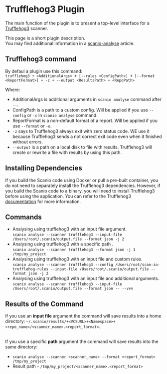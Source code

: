 # Trufflehog3 Plugin
The main function of the plugin is to present a top-level interface for a [Trufflehog3](https://github.com/feeltheajf/trufflehog3) scanner. 

This page is a short plugin description.<br>
You may find additional information in a [scanio-analyse](../../docs/scanio-analyse.md) article.

## Trufflehog3 command
By defaul a plugin use this command:<br>
```trufflehog3 + <AdditionalArgs> + [--rules <ConfigPath>] + [--format <ReportFormat>] + -z + --output <ResultsPath> + <RepoPath>```<br>

Where:
* AdditionalArgs is additional arguments in ```scanio analyse``` command after ```--```.
* ConfigPath is a path to a custom config. Will be applied if you use ```--config``` or ```-c``` in ```scanio analyse``` command.
* ReportFormat is a non-default format of a report. Will be applied if you use ```--format``` or ```-o```. 
* ```-z``` says to Trufflehog3 always exit with zero status code. WE use it because Trufflehog3 sends a not correct exit code even when it finished without errors. 
* ```--output``` is a path on a local disk to file with results. Trufflehog3 will create or rewrite a file with results by using this path.

## Installing Dependencies
If you build the Scanio code using Docker or pull a pre-built container, you do not need to separately install the Trufflehog3 dependencies. However, if you build the Scanio code to a binary, you will need to install Trufflehog3 before using the application.
You can refer to the Trufflehog3 [documentation](https://github.com/feeltheajf/trufflehog3#installation) for more information.

## Commands
* Analysing using trufflehog3 with an input file argument.<br>
```scanio analyse --scanner trufflehog3 --input-file /Users/root/.scanio/output.file --format json -j 2```
* Analysing using trufflehog3 with a specific path .<br>
```scanio analyse --scanner trufflehog3 --format json -j 1 /tmp/my_project```
* Analysing using trufflehog3 with an input file and custom rules.<br>
```scanio analyse --scanner trufflehog3 --config /Users/root/scan-io-trufflehog-rules --input-file /Users/root/.scanio/output.file --format json -j 2```
* Analysing using trufflehog3 with an input file and additional arguments.<br>
```scanio analyse --scanner trufflehog3 --input-file /Users/root/.scanio/output.file --format json -- --vvv```

## Results of the Command
If you use an **input file** argument the command will save results into a home directory: ```~/.scanio/results/+<VCSURL>+<Namespace>+<repo_name>/<scanner_name>.<report_format>```.<br><br>

If you use a specific **path** argument the command will save results into the same directory:<br>
* ```scanio analyse --scanner <scanner_name> --format <report_format> /tmp/my_project```
* Result path - ```/tmp/my_project/<scanner_name>.<report_format>```

